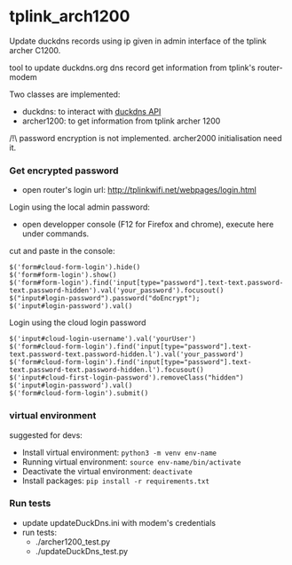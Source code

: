 # tplink_arch1200

Update duckdns records using ip given in admin interface of the tplink archer C1200.

tool to update duckdns.org dns record get information from tplink's router-modem

Two classes are implemented:
- duckdns: to interact with [duckdns API](https://www.duckdns.org/spec.jsp)
- archer1200: to get information from tplink archer 1200

/!\ password encryption is not implemented. archer2000 initialisation need it.

### Get encrypted password
* open router's login url: http://tplinkwifi.net/webpages/login.html
  
Login using the local admin password:

* open developper console (F12 for Firefox and chrome), execute here under commands. 

 cut and paste in the console:
```
$('form#cloud-form-login').hide()
$('form#form-login').show()
$('form#form-login').find('input[type="password"].text-text.password-text.password-hidden').val('your_password').focusout()
$("input#login-password").password("doEncrypt");
$('input#login-password').val()
```
Login using the cloud login password
```
$('input#cloud-login-username').val('yourUser')
$('form#cloud-form-login').find('input[type="password"].text-text.password-text.password-hidden.l').val('your_password')
$('form#cloud-form-login').find('input[type="password"].text-text.password-text.password-hidden.l').focusout()
$('input#cloud-first-login-password').removeClass("hidden")
$('input#login-password').val()
$('form#cloud-form-login').submit()
```

### virtual environment
suggested for devs:
* Install virtual environment: `python3 -m venv env-name`
* Running virtual environment: `source env-name/bin/activate`
* Deactivate the virtual environment: `deactivate`
* Install packages: `pip install -r requirements.txt`

### Run tests
* update updateDuckDns.ini with modem's credentials
* run tests: 
  * ./archer1200_test.py
  * ./updateDuckDns_test.py
